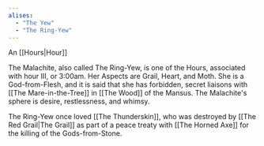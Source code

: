 ```yaml
---
alises:
  - "The Yew"
  - "The Ring-Yew"
---
```


An [[Hours|Hour]]

The Malachite, also called The Ring-Yew, is one of the Hours, associated with hour III, or 3:00am. Her Aspects are Grail, Heart, and Moth. She is a God-from-Flesh, and it is said that she has forbidden, secret liaisons with [[The Mare-in-the-Tree]] in [[The Wood]] of the Mansus. The Malachite's sphere is desire, restlessness, and whimsy.

The Ring-Yew once loved [[The Thunderskin]], who was destroyed by [[The Red Grail|The Grail]] as part of a peace treaty with [[The Horned Axe]] for the killing of the Gods-from-Stone. 